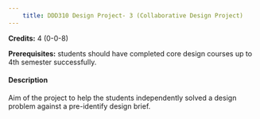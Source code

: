 ```yaml
---
    title: DDD310 Design Project- 3 (Collaborative Design Project)
---
```

**Credits:** 4 (0-0-8)



**Prerequisites:** students should have completed core design courses up to 4th semester successfully.

#### Description 
Aim of the project to help the students independently solved a design problem against a pre-identify design brief.